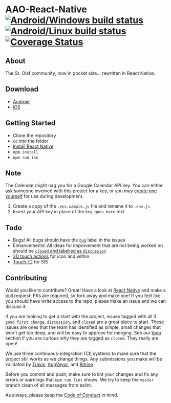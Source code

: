 # AAO-React-Native [![Android/Windows build status](https://ci.appveyor.com/api/projects/status/qi83hnivu0rkgbvo?svg=true)](https://ci.appveyor.com/project/hawkrives/aao-react-native) [![Android/Linux build status](https://travis-ci.org/StoDevX/AAO-React-Native.svg?branch=master)](https://travis-ci.org/StoDevX/AAO-React-Native) [![Coverage Status](https://coveralls.io/repos/github/StoDevX/AAO-React-Native/badge.svg)](https://coveralls.io/github/StoDevX/AAO-React-Native)

## About
The St. Olaf community, now in pocket size… rewritten in React Native.

## Download
- [Android](https://play.google.com/store/apps/details?id=com.allaboutolaf)
- [iOS](https://itunes.apple.com/us/app/all-about-olaf/id938588319)

## Getting Started
- Clone the repository
- `cd` into the folder
- [Install React Native](http://facebook.github.io/react-native/docs/getting-started.html#content)
- `npm install`
- `npm run ios`

## Note
The Calendar might nag you for a Google Calendar API key. You can either ask someone involved with this project for a key, or you may [create one yourself](https://console.developers.google.com/projectselector/apis/credentials) for use during development.

1. Create a copy of the `.env.sample.js` file and rename it to `.env.js`
2. Insert your API key in place of the `key goes here` text

## Todo
* Bugs! All bugs should have the [`bug`](https://github.com/StoDevX/AAO-React-Native/issues?q=is%3Aopen+is%3Aissue+label%3Abug) label in the issues
* Enhancements! All ideas for improvement that are not being worked on should be [`closed` and labelled as `discussion`](https://github.com/StoDevX/AAO-React-Native/issues?utf8=%E2%9C%93&q=is%3Aclosed%20is%3Aissue%20label%3Adiscussion)
* [3D touch actions](https://github.com/jordanbyron/react-native-quick-actions) for icon and within
* [Touch-ID](https://github.com/naoufal/react-native-touch-id) for SIS

## Contributing
Would you like to contribute? Great! Have a look at [React Native](http://facebook.github.io/react-native/docs/getting-started.html) and make a pull request! PRs are required, so fork away and make one! If you feel like you should have write access to the repo, please make an issue and we can discuss it.

If you are looking to get a start with the project, issues tagged with all 3 [`good first change`, `discussion`, and `closed`](https://github.com/StoDevX/AAO-React-Native/issues?q=is%3Aissue+is%3Aclosed+label%3Adiscussion+label%3A%22good+first+change%22) are a great place to start. These issues are ones that the team has identified as simple, small changes that won't get too deep, and will be easy to approve for merging. See our [todo](https://github.com/StoDevX/AAO-React-Native#todo) section if you are curious why they are tagged as `closed`. They really are open!

We use three continuous-integration (CI) systems to make sure that the project still works as we change things. Any submissions you make will be validated by [Travis](https://travis-ci.org/StoDevX/AAO-React-Native/builds), [AppVeyor](https://ci.appveyor.com/project/hawkrives/aao-react-native/history), and [Bitrise](https://www.bitrise.io/app/bc51be6a59ccbc35).

Before you commit and push, make sure to lint your changes and fix any errors or warnings that `npm run lint` shows. We try to keep the `master` branch clean of all messages from eslint.

As always, please keep the [Code of Conduct](https://github.com/StoDevX/AAO-React-Native/blob/master/CodeOfConduct.md) in mind.
